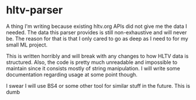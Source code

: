 # hltv-parser
A thing I'm writing because existing hltv.org APIs did not give me the data I needed.
The data this parser provides is still non-exhaustive and will never be. The reason for that is that I only cared to go as deep as I need to for my small ML project.

This is written horribly and will break with any changes to how HLTV data is structured. Also, the code is pretty much unreadable and impossible to maintain since it consists mostly of string manipulation. I will write some documentation regarding usage at some point though.

I swear I will use BS4 or some other tool for similar stuff in the future. This is dumb
